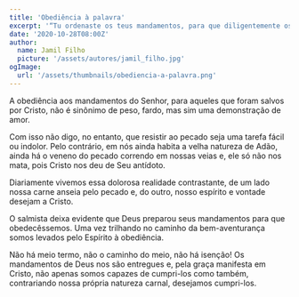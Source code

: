 ```yaml
---
title: 'Obediência à palavra'
excerpt: '“Tu ordenaste os teus mandamentos, para que diligentemente os observássemos” – Salmos 119.4'
date: '2020-10-28T08:00Z'
author:
  name: Jamil Filho
  picture: '/assets/autores/jamil_filho.jpg'
ogImage:
  url: '/assets/thumbnails/obediencia-a-palavra.png'
---
```


A obediência aos mandamentos do Senhor, para aqueles que foram salvos por Cristo, não é sinônimo de peso, fardo, mas sim uma demonstração de amor.

Com isso não digo, no entanto, que resistir ao pecado seja uma tarefa fácil ou indolor. Pelo contrário, em nós ainda habita a velha natureza de Adão, ainda há o veneno do pecado correndo em nossas veias e, ele só não nos mata, pois Cristo nos deu de Seu antídoto.

Diariamente vivemos essa dolorosa realidade contrastante, de um lado nossa carne anseia pelo pecado e, do outro, nosso espírito e vontade desejam a Cristo.

O salmista deixa evidente que Deus preparou seus mandamentos para que obedecêssemos. Uma vez trilhando no caminho da bem-aventurança somos levados pelo Espírito à obediência.

Não há meio termo, não o caminho do meio, não há isenção! Os mandamentos de Deus nos são entregues e, pela graça manifesta em Cristo, não apenas somos capazes de cumpri-los como também, contrariando nossa própria natureza carnal, desejamos cumpri-los.
